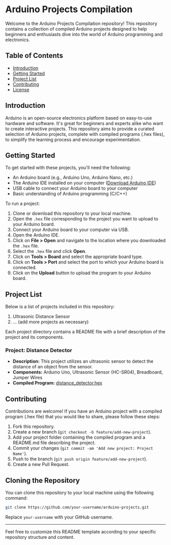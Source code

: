 # Arduino Projects Compilation

Welcome to the Arduino Projects Compilation repository! This repository contains a collection of compiled Arduino projects designed to help beginners and enthusiasts dive into the world of Arduino programming and electronics.

## Table of Contents

- [Introduction](#introduction)
- [Getting Started](#getting-started)
- [Project List](#project-list)
- [Contributing](#contributing)
- [License](#license)

## Introduction

Arduino is an open-source electronics platform based on easy-to-use hardware and software. It's great for beginners and experts alike who want to create interactive projects. This repository aims to provide a curated selection of Arduino projects, complete with compiled programs (.hex files), to simplify the learning process and encourage experimentation.

## Getting Started

To get started with these projects, you'll need the following:

- An Arduino board (e.g., Arduino Uno, Arduino Nano, etc.)
- The Arduino IDE installed on your computer ([Download Arduino IDE](https://www.arduino.cc/en/Main/Software))
- USB cable to connect your Arduino board to your computer
- Basic understanding of Arduino programming (C/C++)

To run a project:

1. Clone or download this repository to your local machine.
2. Open the `.hex` file corresponding to the project you want to upload to your Arduino board.
3. Connect your Arduino board to your computer via USB.
4. Open the Arduino IDE.
5. Click on **File > Open** and navigate to the location where you downloaded the `.hex` file.
6. Select the `.hex` file and click **Open**.
7. Click on **Tools > Board** and select the appropriate board type.
8. Click on **Tools > Port** and select the port to which your Arduino board is connected.
9. Click on the **Upload** button to upload the program to your Arduino board.

## Project List

Below is a list of projects included in this repository:

1. Ultrasonic Distance Sensor
2. ... (add more projects as necessary)

Each project directory contains a README file with a brief description of the project and its components.

### Project: Distance Detector

- **Description:** This project utilizes an ultrasonic sensor to detect the distance of an object from the sensor.
- **Components:** Arduino Uno, Ultrasonic Sensor (HC-SR04), Breadboard, Jumper Wires
- **Compiled Program:** [distance_detector.hex](projects/distance_detector/distance_detector.hex)

## Contributing

Contributions are welcome! If you have an Arduino project with a compiled program (.hex file) that you would like to share, please follow these steps:

1. Fork this repository.
2. Create a new branch (`git checkout -b feature/add-new-project`).
3. Add your project folder containing the compiled program and a README.md file describing the project.
4. Commit your changes (`git commit -am 'Add new project: Project Name'`).
5. Push to the branch (`git push origin feature/add-new-project`).
6. Create a new Pull Request.

## Cloning the Repository

You can clone this repository to your local machine using the following command:

```bash
git clone https://github.com/your-username/arduino-projects.git
```

Replace `your-username` with your GitHub username.

---

Feel free to customize this README template according to your specific repository structure and content.

